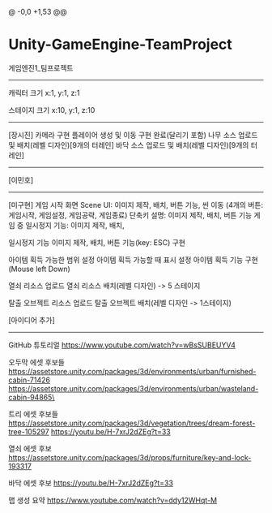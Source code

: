 @ -0,0 +1,53 @@
# Unity-GameEngine-TeamProject
게임엔진1_팀프로젝트

------------------------------------------------
캐릭터 크기 x:1, y:1, z:1

스테이지 크기 x:10, y:1, z:10

------------------------------------------------
[장시진]
카메라 구현
플레이어 생성 및 이동 구현 완료(달리기 포함)
나무 소스 업로드 및 배치(레벨 디자인)[9개의 터레인]
바닥 소스 업로드 및 배치(레벨 디자인)[9개의 터레인]

------------------------------------------------
[이민호]


------------------------------------------------
[미구현]
게임 시작 화면 Scene UI: 이미지 제작, 배치, 버튼 기능, 씬 이동 (4개의 버튼: 게임시작, 게임설정, 게임공략, 게임종료)
단축키 설명: 이미지 제작, 배치, 버튼 기능
게임 중 일시정지 기능: 이미지 제작, 배치, 

일시정지 기능 이미지 제작, 배치, 버튼 기능(key: ESC) 구현

아이템 획득 가능한 범위 설정
아이템 획득 가능할 때 표시 설정
아이템 획득 기능 구현 (Mouse left Down)

열쇠 리소스 업로드
열쇠 리소스 배치(레벨 디자인) -> 5 스테이지

탈출 오브젝트 리소스 업로드
탈출 오브젝트 배치(레벨 디자인 -> 1스테이지)

[아이디어 추가]

------------------------------------------------

GitHub 튜토리얼
https://www.youtube.com/watch?v=wBsSUBEUYV4

오두막 에셋 후보들
https://assetstore.unity.com/packages/3d/environments/urban/furnished-cabin-71426
https://assetstore.unity.com/packages/3d/environments/urban/wasteland-cabin-94865\

트리 에셋 후보들
https://assetstore.unity.com/packages/3d/vegetation/trees/dream-forest-tree-105297
https://youtu.be/H-7xrJ2dZEg?t=33

열쇠 에셋 후보
https://assetstore.unity.com/packages/3d/props/furniture/key-and-lock-193317

바닥 에셋 후보
https://youtu.be/H-7xrJ2dZEg?t=33

맵 생성 요약
https://www.youtube.com/watch?v=ddy12WHqt-M
